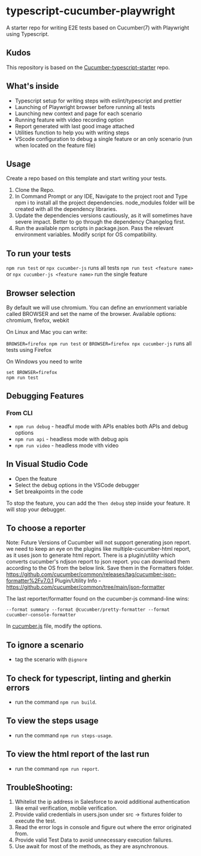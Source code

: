 # typescript-cucumber-playwright

A starter repo for writing E2E tests based on Cucumber(7) with Playwright using Typescript.

## Kudos

This repository is based on the [Cucumber-typescript-starter](https://github.com/hdorgeval/cucumber7-ts-starter/blob/main/package.json) repo.

## What's inside

- Typescript setup for writing steps with eslint/typescript and prettier
- Launching of Playwright browser before running all tests
- Launching new context and page for each scenario
- Running feature with video recording option
- Report generated with last good image attached
- Utilities function to help you with writing steps
- VScode configuration to debug a single feature or an only scenario (run when located on the feature file)

## Usage

Create a repo based on this template and start writing your tests.

1. Clone the Repo.
2. In Command Prompt or any IDE, Navigate to the project root and Type npm i to install all the project dependencies. node_modules folder will be created with all the dependency libraries.
3. Update the dependencies versions cautiously, as it will sometimes have severe impact. Better to go through the dependency Changelog first.
4. Run the available npm scripts in package.json. Pass the relevant environment variables. Modify script for OS compatibility.

## To run your tests

`npm run test` or `npx cucumber-js` runs all tests
`npm run test <feature name>` or `npx cucumber-js <feature name>` run the single feature

## Browser selection

By default we will use chromium. You can define an envrionment variable called BROWSER and
set the name of the browser. Available options: chromium, firefox, webkit

On Linux and Mac you can write:

`BROWSER=firefox npm run test` or `BROWSER=firefox npx cucumber-js` runs all tests using Firefox

On Windows you need to write

```
set BROWSER=firefox
npm run test
```

## Debugging Features

### From CLI

- `npm run debug` - headful mode with APIs enables both APIs and debug options
- `npm run api` - headless mode with debug apis
- `npm run video` - headless mode vith video

## In Visual Studio Code

- Open the feature
- Select the debug options in the VSCode debugger
- Set breakpoints in the code

To stop the feature, you can add the `Then debug` step inside your feature. It will stop your debugger.

## To choose a reporter

Note: Future Versions of Cucumber will not support generating json report. we need to keep an eye on the plugins like multiple-cucumber-html report, as it uses json to generate html report. There is a plugin/utility which converts cucumber's ndjson report to json report. you can download them according to the OS from the below link. Save them in the Formatters folder.
https://github.com/cucumber/common/releases/tag/cucumber-json-formatter%2Fv7.0.1
Plugin/Utility Info - https://github.com/cucumber/common/tree/main/json-formatter

The last reporter/formatter found on the cucumber-js command-line wins:

```text
--format summary --format @cucumber/pretty-formatter --format cucumber-console-formatter
```

In [cucumber.js](cucumber.js) file, modify the options.

## To ignore a scenario

- tag the scenario with `@ignore`

## To check for typescript, linting and gherkin errors

- run the command `npm run build`.

## To view the steps usage

- run the command `npm run steps-usage`.

## To view the html report of the last run

- run the command `npm run report`.

## TroubleShooting:

1. Whitelist the ip address in Salesforce to avoid additional authentication like email verification, mobile verification.
2. Provide valid credentials in users.json under src -> fixtures folder to execute the test.
3. Read the error logs in console and figure out where the error originated from.
4. Provide valid Test Data to avoid unnecessary execution failures.
5. Use await for most of the methods, as they are asynchronous.
